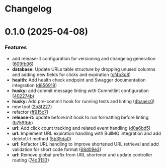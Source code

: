 # Changelog

# 0.1.0 (2025-04-08)


### Features

* add release-it configuration for versioning and changelog generation ([609fb96](https://github.com/beqakd/url-shortener/commit/609fb9636dcd1a5012fa595434960b08251002f4))
* **database:** Update URLs table structure by dropping unused columns and adding new fields for clicks and expiration ([cf4b3c8](https://github.com/beqakd/url-shortener/commit/cf4b3c8695e7538f704ff5e1fe8f80b01ca4dbf2))
* **health:** Add health check endpoint and Swagger documentation integration ([d856919](https://github.com/beqakd/url-shortener/commit/d8569191b3f696f06f2330bec2f6f73990312bc6))
* **husky:** add commit message linting with Commitlint configuration ([402274b](https://github.com/beqakd/url-shortener/commit/402274bb548c46efe324e381f5b73aff7c4f1ad6))
* **husky:** Add pre-commit hook for running tests and linting ([4baaec0](https://github.com/beqakd/url-shortener/commit/4baaec05dda8fd1e14a1dded9efb39dbe96153c8))
* new tool ([2b8f227](https://github.com/beqakd/url-shortener/commit/2b8f2275ac8853626b4d6da59c29a3d172d89269))
* refactor ([ff915c7](https://github.com/beqakd/url-shortener/commit/ff915c7844fc4dbc885939941a23be0b2795dc26))
* **release-it:** update before:init hook to run formatting before linting ([b759fbb](https://github.com/beqakd/url-shortener/commit/b759fbb34374c6d8cd26c8bbfb32e8e13b35bfe1))
* **url:** Add click count tracking and related event handling ([d0a6bd5](https://github.com/beqakd/url-shortener/commit/d0a6bd5d01b8ac3be10903f82185104e893ede32))
* **url:** Implement URL expiration handling with BullMQ integration and add deleteUrl method ([5b35da0](https://github.com/beqakd/url-shortener/commit/5b35da089d4ce75dccd42d09dace5626adae0e92))
* **url:** Refactor URL handling to improve shortened URL retrieval and add validation for short code format ([68d09e3](https://github.com/beqakd/url-shortener/commit/68d09e3faec16d8189992c29e7db7238ef3a3f78))
* **url:** Remove global prefix from URL shortener and update controller routing ([74d3133](https://github.com/beqakd/url-shortener/commit/74d3133b042d34806c9a23c24d6a2292cbaebb56))
